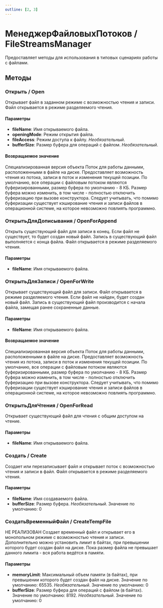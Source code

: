 ```yaml
---
outline: [2, 3]
---
```


# МенеджерФайловыхПотоков / FileStreamsManager


Предоставляет методы для использования в типовых сценариях работы с файлами.


## Методы


### Открыть / Open


Открывает файл в заданном режиме с возможностью чтения и записи. 
Файл открывается в режиме разделяемого чтения.


#### Параметры

* **fileName**: Имя открываемого файла. 
* **openingMode**: Режим открытия файла. 
* **fileAccess**: Режим доступа к файлу.  *Необязательный*. 
* **bufferSize**: Размер буфера для операций с файлом.  *Необязательный*. 

#### Возвращаемое значение


Специализированная версия объекта Поток для работы данными, расположенными в файле на диске. Предоставляет возможность чтения из потока, записи в поток и изменения текущей позиции. 
По умолчанию, все операции с файловым потоком являются буферизированными, размер буфера по умолчанию - 8 КБ.
Размер буфера можно изменить, в том числе - полностью отключить буферизацию при вызове конструктора. 
Следует учитывать, что помимо буферизации существует кэширование чтения и записи файлов в операционной системе, на которое невозможно повлиять программно.


### ОткрытьДляДописывания / OpenForAppend


Открыть существующий файл для записи в конец. Если файл не существует, то будет создан новый файл. Запись в существующий файл выполняется с конца файла. Файл открывается в режиме разделяемого чтения.


#### Параметры

* **fileName**: Имя открываемого файла. 

### ОткрытьДляЗаписи / OpenForWrite


Открывает существующий файл для записи. Файл открывается в режиме разделяемого чтения. Если файл не найден, будет создан новый файл. Запись в существующий файл производится с начала файла, замещая ранее сохраненные данные.


#### Параметры

* **fileName**: Имя открываемого файла. 

#### Возвращаемое значение


Специализированная версия объекта Поток для работы данными, расположенными в файле на диске. Предоставляет возможность чтения из потока, записи в поток и изменения текущей позиции. 
По умолчанию, все операции с файловым потоком являются буферизированными, размер буфера по умолчанию - 8 КБ.
Размер буфера можно изменить, в том числе - полностью отключить буферизацию при вызове конструктора. 
Следует учитывать, что помимо буферизации существует кэширование чтения и записи файлов в операционной системе, на которое невозможно повлиять программно.


### ОткрытьДляЧтения / OpenForRead


Открывает существующий файл для чтения с общим доступом на чтение.


#### Параметры

* **fileName**: Имя открываемого файла. 

### Создать / Create


Создает или перезаписывает файл и открывает поток с возможностью чтения и записи в файл. Файл открывается в режиме разделяемого чтения.


#### Параметры

* **fileName**: Имя создаваемого файла. 
* **bufferSize**: Размер буфера.  *Необязательный*. Значение по умолчанию: 0

### СоздатьВременныйФайл / CreateTempFile


НЕ РЕАЛИЗОВАН
Создает временный файл и открывает его в монопольном режиме с возможностью чтения и записи. Дополнительно можно установить лимит в байтах, при превышении которого будет создан файл на диске. Пока размер файла не превышает данного лимита - вся работа ведётся в памяти.


#### Параметры

* **memoryLimit**: Максимальный объем памяти (в байтах), при превышении которого будет создан файл на диске.
Значение по умолчанию: 65535.  *Необязательный*. Значение по умолчанию: 0
* **bufferSize**: Размер буфера для операций с файлом (в байтах).
Значение по умолчанию: 8192.  *Необязательный*. Значение по умолчанию: 0
